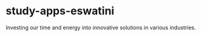 # study-apps-eswatini
Investing our time and energy into innovative solutions in various industries.
